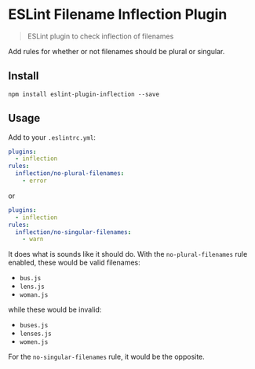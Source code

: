 # ESLint Filename Inflection Plugin

> ESLint plugin to check inflection of filenames

Add rules for whether or not filenames should be plural or singular.

## Install

```
npm install eslint-plugin-inflection --save
```

## Usage

Add to your `.eslintrc.yml`:

```yml
plugins:
  - inflection
rules:
  inflection/no-plural-filenames:
    - error
```

or

```yml
plugins:
  - inflection
rules:
  inflection/no-singular-filenames:
    - warn
```

It does what is sounds like it should do. With the `no-plural-filenames` rule enabled, these would be valid filenames:

* `bus.js`
* `lens.js`
* `woman.js`

while these would be invalid:

* `buses.js`
* `lenses.js`
* `women.js`

For the `no-singular-filenames` rule, it would be the opposite.